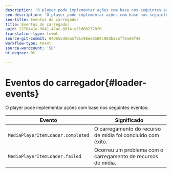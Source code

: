 ```yaml
---
description: 'O player pode implementar ações com base nos seguintes eventos '
seo-description: 'O player pode implementar ações com base nos seguintes eventos '
seo-title: Eventos do carregador
title: Eventos do carregador
uuid: 2270441e-9841-47ac-80f4-e31d802370f0
translation-type: tm+mt
source-git-commit: 040655d8ba5f91c98ed0584c08db226ffe1e0f4e
workflow-type: tm+mt
source-wordcount: '50'
ht-degree: 0%

---
```



# Eventos do carregador{#loader-events}

O player pode implementar ações com base nos seguintes eventos:

| Evento | Significado |
|---|---|
| `MediaPlayerItemLoader.completed` | O carregamento do recurso de mídia foi concluído com êxito. |
| `MediaPlayerItemLoader.failed` | Ocorreu um problema com o carregamento de recursos de mídia. |

